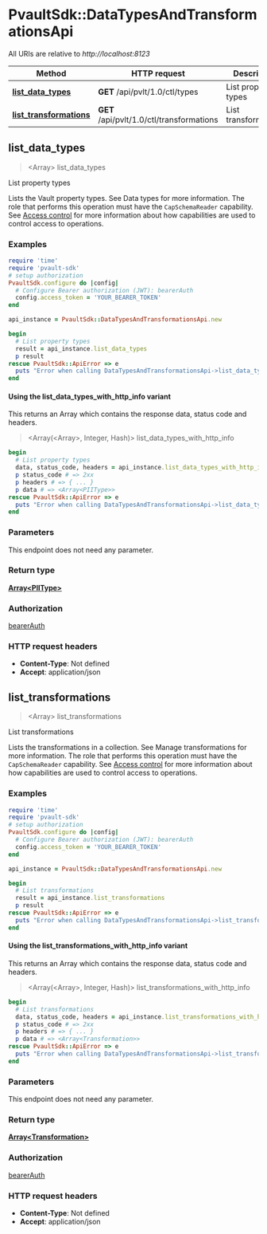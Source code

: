 # PvaultSdk::DataTypesAndTransformationsApi

All URIs are relative to *http://localhost:8123*

| Method | HTTP request | Description |
| ------ | ------------ | ----------- |
| [**list_data_types**](DataTypesAndTransformationsApi.md#list_data_types) | **GET** /api/pvlt/1.0/ctl/types | List property types |
| [**list_transformations**](DataTypesAndTransformationsApi.md#list_transformations) | **GET** /api/pvlt/1.0/ctl/transformations | List transformations |


## list_data_types

> <Array<PIIType>> list_data_types

List property types

Lists the Vault property types.  See Data types for more information.  The role that performs this operation must have the `CapSchemaReader` capability. See [Access control](/data-security/identity-and-access-management#access-control) for more information about how capabilities are used to control access to operations.

### Examples

```ruby
require 'time'
require 'pvault-sdk'
# setup authorization
PvaultSdk.configure do |config|
  # Configure Bearer authorization (JWT): bearerAuth
  config.access_token = 'YOUR_BEARER_TOKEN'
end

api_instance = PvaultSdk::DataTypesAndTransformationsApi.new

begin
  # List property types
  result = api_instance.list_data_types
  p result
rescue PvaultSdk::ApiError => e
  puts "Error when calling DataTypesAndTransformationsApi->list_data_types: #{e}"
end
```

#### Using the list_data_types_with_http_info variant

This returns an Array which contains the response data, status code and headers.

> <Array(<Array<PIIType>>, Integer, Hash)> list_data_types_with_http_info

```ruby
begin
  # List property types
  data, status_code, headers = api_instance.list_data_types_with_http_info
  p status_code # => 2xx
  p headers # => { ... }
  p data # => <Array<PIIType>>
rescue PvaultSdk::ApiError => e
  puts "Error when calling DataTypesAndTransformationsApi->list_data_types_with_http_info: #{e}"
end
```

### Parameters

This endpoint does not need any parameter.

### Return type

[**Array&lt;PIIType&gt;**](PIIType.md)

### Authorization

[bearerAuth](../README.md#bearerAuth)

### HTTP request headers

- **Content-Type**: Not defined
- **Accept**: application/json


## list_transformations

> <Array<Transformation>> list_transformations

List transformations

Lists the transformations in a collection. See Manage transformations for more information.  The role that performs this operation must have the `CapSchemaReader` capability. See [Access control](/data-security/identity-and-access-management#access-control) for more information about how capabilities are used to control access to operations.

### Examples

```ruby
require 'time'
require 'pvault-sdk'
# setup authorization
PvaultSdk.configure do |config|
  # Configure Bearer authorization (JWT): bearerAuth
  config.access_token = 'YOUR_BEARER_TOKEN'
end

api_instance = PvaultSdk::DataTypesAndTransformationsApi.new

begin
  # List transformations
  result = api_instance.list_transformations
  p result
rescue PvaultSdk::ApiError => e
  puts "Error when calling DataTypesAndTransformationsApi->list_transformations: #{e}"
end
```

#### Using the list_transformations_with_http_info variant

This returns an Array which contains the response data, status code and headers.

> <Array(<Array<Transformation>>, Integer, Hash)> list_transformations_with_http_info

```ruby
begin
  # List transformations
  data, status_code, headers = api_instance.list_transformations_with_http_info
  p status_code # => 2xx
  p headers # => { ... }
  p data # => <Array<Transformation>>
rescue PvaultSdk::ApiError => e
  puts "Error when calling DataTypesAndTransformationsApi->list_transformations_with_http_info: #{e}"
end
```

### Parameters

This endpoint does not need any parameter.

### Return type

[**Array&lt;Transformation&gt;**](Transformation.md)

### Authorization

[bearerAuth](../README.md#bearerAuth)

### HTTP request headers

- **Content-Type**: Not defined
- **Accept**: application/json

